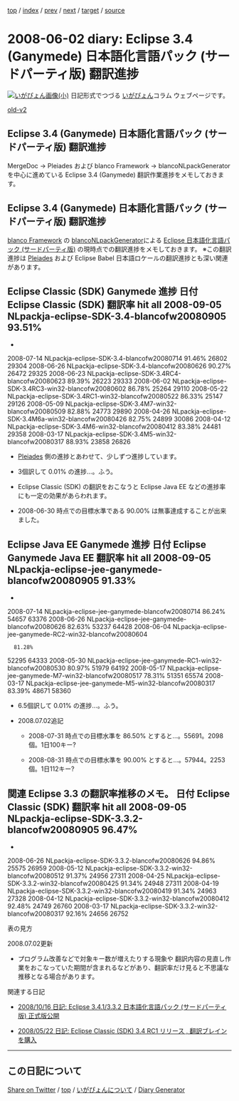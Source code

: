 [top](https://igapyon.github.io/diary/) 
 / [index](https://igapyon.github.io/diary/2008/index.html) 
 / [prev](https://igapyon.github.io/diary/2008/ig080527.html) 
 / [next](https://igapyon.github.io/diary/2008/ig080609.html) 
 / [target](https://igapyon.github.io/diary/2008/ig080602.html) 
 / [source](https://github.com/igapyon/diary/blob/gh-pages/2008/ig080602.html.src.md) 

2008-06-02 diary: Eclipse 3.4 (Ganymede) 日本語化言語パック (サードパーティ版) 翻訳進捗
=====================================================================================================
[![いがぴょん画像(小)](https://igapyon.github.io/diary/images/iga200306s.jpg "いがぴょん")](https://igapyon.github.io/diary/memo/memoigapyon.html) 日記形式でつづる [いがぴょん](https://igapyon.github.io/diary/memo/memoigapyon.html)コラム ウェブページです。

[old-v2](ig080602-orig.html)

## Eclipse 3.4 (Ganymede) 日本語化言語パック (サードパーティ版) 翻訳進捗

MergeDoc -> Pleiades および blanco Framework -> blancoNLpackGenerator を中心に進めている Eclipse 3.4 (Ganymede) 翻訳作業進捗をメモしておきます。


## Eclipse 3.4 (Ganymede) 日本語化言語パック (サードパーティ版) 翻訳進捗

[blanco Framework](http://www.igapyon.jp/blanco/blanco.ja.html) の [blancoNLpackGenerator](http://www.igapyon.jp/blanco/blanconlpackgenerator.html)による [Eclipse 日本語化言語パック (サードパーティ版)](http://www.igapyon.jp/blanco/nlpack/eclipse/index.html) の現時点での翻訳進捗をメモしておきます。
※この翻訳進捗は [Pleiades](http://mergedoc.sourceforge.jp/pleiades.html) および Eclipse Babel 日本語ロケールの翻訳進捗とも深い関連があります。

Eclipse Classic (SDK) Ganymede 進捗
日付
Eclipse Classic (SDK)
翻訳率
hit
all
2008-09-05
NLpackja-eclipse-SDK-3.4-blancofw20080905
93.51%
-
-
2008-07-14
NLpackja-eclipse-SDK-3.4-blancofw20080714
91.46%
26802
29304
2008-06-26
NLpackja-eclipse-SDK-3.4-blancofw20080626
90.27%
26472
29325
2008-06-23
NLpackja-eclipse-SDK-3.4RC4-blancofw20080623
89.39%
26223
29333
2008-06-02
NLpackja-eclipse-SDK-3.4RC3-win32-blancofw20080602
86.78%
25264
29110
2008-05-22
NLpackja-eclipse-SDK-3.4RC1-win32-blancofw20080522
86.33%
25147
29126
2008-05-09
NLpackja-eclipse-SDK-3.4M7-win32-blancofw20080509
82.88%
24773
29890
2008-04-26
NLpackja-eclipse-SDK-3.4M6a-win32-blancofw20080426
82.75%
24899
30086
2008-04-12
NLpackja-eclipse-SDK-3.4M6-win32-blancofw20080412
83.38%
24481
29358
2008-03-17
NLpackja-eclipse-SDK-3.4M5-win32-blancofw20080317
88.93%
23858
26826

* [Pleiades](http://mergedoc.sourceforge.jp/pleiades.html) 側の進捗とあわせて、少しずつ進捗しています。
  
* 3個訳して 0.01% の進捗…。ふう。
  
* Eclipse Classic (SDK) の翻訳をおこなうと Eclipse Java EE などの進捗率にも一定の効果があらわれます。
  
* 2008-06-30 時点での目標水準である 90.00% は無事達成することが出来ました。

Eclipse Java EE Ganymede 進捗
日付
Eclipse Ganymede Java EE
翻訳率
hit
all
2008-09-05
NLpackja-eclipse-jee-ganymede-blancofw20080905
91.33%
-
-
2008-07-14
NLpackja-eclipse-jee-ganymede-blancofw20080714
86.24%
54657
63376
2008-06-26
NLpackja-eclipse-jee-ganymede-blancofw20080626
82.63%
53237
64428
2008-06-04
NLpackja-eclipse-jee-ganymede-RC2-win32-blancofw20080604

      81.28%
52295
64333
2008-05-30
NLpackja-eclipse-jee-ganymede-RC1-win32-blancofw20080530
80.97%
51979
64192
2008-05-17
NLpackja-eclipse-jee-ganymede-M7-win32-blancofw20080517
78.31%
51351
65574
2008-03-17
NLpackja-eclipse-jee-ganymede-M5-win32-blancofw20080317
83.39%
48671
58360

* 6.5個訳して 0.01% の進捗…。ふう。
  
* 2008.07.02追記
  
  * 2008-07-31 時点での目標水準を 86.50% とすると…。55691。2098個。1日100キー?
    
  * 2008-08-31 時点での目標水準を 90.00% とすると…。57944。2253個。1日112キー?
  

関連 Eclipse 3.3 の翻訳率推移のメモ。
日付
Eclipse Classic (SDK)
翻訳率
hit
all
2008-09-05
NLpackja-eclipse-SDK-3.3.2-blancofw20080905
96.47%
-
-
2008-06-26
NLpackja-eclipse-SDK-3.3.2-blancofw20080626
94.86%
25575
26959
2008-05-12
NLpackja-eclipse-SDK-3.3.2-win32-blancofw20080512
91.37%
24956
27311
2008-04-25
NLpackja-eclipse-SDK-3.3.2-win32-blancofw20080425
91.34%
24948
27311
2008-04-19
NLpackja-eclipse-SDK-3.3.2-win32-blancofw20080419
91.34%
24963
27328
2008-04-12
NLpackja-eclipse-SDK-3.3.2-win32-blancofw20080412
92.48%
24749
26760
2008-03-17
NLpackja-eclipse-SDK-3.3.2-win32-blancofw20080317
92.16%
24656
26752

表の見方

2008.07.02更新

* プログラム改善などで対象キー数が増えたりする現象や 翻訳内容の見直し作業をおこなっていた期間が含まれるなどがあり、翻訳率だけ見ると不思議な推移となる場合があります。

関連する日記

* [2008/10/16 日記: Eclipse 3.4.1/3.3.2 日本語化言語パック (サードパーティ版) 正式版公開](ig081016.html)
  
* [2008/05/22 日記: Eclipse Classic (SDK) 3.4 RC1 リリース , 翻訳ブレインを購入](ig080522.html)

----------------------------------------------------------------------------------------------------

## この日記について

[Share on Twitter](https://twitter.com/intent/tweet?hashtags=igapyon%2Cdiary%2C%E3%81%84%E3%81%8C%E3%81%B4%E3%82%87%E3%82%93&text=Eclipse+3.4+%28Ganymede%29+%E6%97%A5%E6%9C%AC%E8%AA%9E%E5%8C%96%E8%A8%80%E8%AA%9E%E3%83%91%E3%83%83%E3%82%AF+%28%E3%82%B5%E3%83%BC%E3%83%89%E3%83%91%E3%83%BC%E3%83%86%E3%82%A3%E7%89%88%29+%E7%BF%BB%E8%A8%B3%E9%80%B2%E6%8D%97&url=https%3A%2F%2Figapyon.github.io%2Fdiary%2F2008%2Fig080602.html) / [top](../index.html) / [いがぴょんについて](https://igapyon.github.io/diary/memo/memoigapyon.html) / [Diary Generator](https://github.com/igapyon/igapyonv3)
